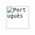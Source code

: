 <kbd>[<img title="Português" alt="Português" src="Namassa/NamassaUtils/IGNORE/images/brFlag.png" width="60">](README.md)</kbd>
